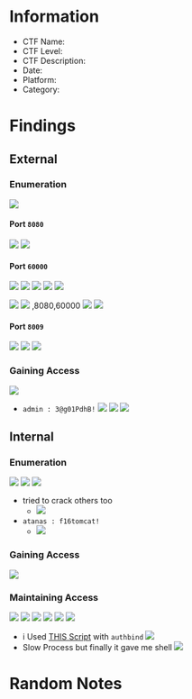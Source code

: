# Information
- CTF Name: 
- CTF Level:
- CTF Description: 
- Date: 
- Platform: 
- Category: 

# Findings

## External
### Enumeration
![](https://i.imgur.com/VuNqhth.png)
#### Port `8080`
![](https://i.imgur.com/VsWHs7g.png)
![](https://i.imgur.com/ENEByfO.png)

#### Port `60000`
![](https://i.imgur.com/dNw6ca9.png)
![](https://i.imgur.com/d7ueu5T.png)
![](https://i.imgur.com/RXZ2U2x.png)
![](https://i.imgur.com/oWCWKeQ.png)
![](https://i.imgur.com/NZTX3FW.png)

![](https://i.imgur.com/bz8AIoc.png)
![](https://i.imgur.com/OCOyjwh.png)
,8080,60000
![](https://i.imgur.com/Havl9YJ.png)
![](https://i.imgur.com/PXXBDDw.png)

#### Port `8009`
![](https://i.imgur.com/Gudgh3C.png)
![](https://i.imgur.com/a4Ob1gx.png)
![](https://i.imgur.com/CIFoiRQ.png)

### Gaining Access
![](https://i.imgur.com/BvfAuHL.png)
- ` admin : 3@g01PdhB! `
![](https://i.imgur.com/06HyiYf.png)
![](https://i.imgur.com/aWBJK5n.png)
![](https://i.imgur.com/qXj8eAw.png)
## Internal
### Enumeration
![](https://i.imgur.com/62UWg7J.png)
![](https://i.imgur.com/VzXcttz.png)
![](https://i.imgur.com/UDi67pg.png)
- tried to  crack others too
	- ![](https://i.imgur.com/dZCt604.png)
- ` atanas : f16tomcat! ` 
	- ![](https://i.imgur.com/f45Ujku.png)
### Gaining Access
![](https://i.imgur.com/o2mIA6w.png)


### Maintaining Access
![](https://i.imgur.com/obE44Kk.png)
![](https://i.imgur.com/zkk2eel.png)
![](https://i.imgur.com/tptqd4e.png)
![](https://i.imgur.com/HbBsX8F.png)
![](https://i.imgur.com/3KMAd6i.png)
![](https://i.imgur.com/Ftg8j7Y.png)
- i Used [THIS Script](https://www.exploit-db.com/exploits/40064) with `authbind`
![](https://i.imgur.com/wFQPxdw.png)
- Slow Process but finally it gave me shell
![](https://i.imgur.com/z3EF4oj.png)


# Random Notes